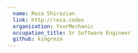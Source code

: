 ```yaml
---
  name: Reza Shirazian
  link: http://reza.codes
  organization: YourMechanic
  occupation_title: Sr Software Engineer
  github: kingreza
---
```

